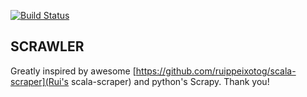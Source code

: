 [![Build Status](https://travis-ci.org/KadekM/scrawler.svg?branch=dev)](https://travis-ci.org/KadekM/scrawler)

## SCRAWLER

Greatly inspired by awesome [https://github.com/ruippeixotog/scala-scraper](Rui's scala-scraper) and python's Scrapy. Thank you!